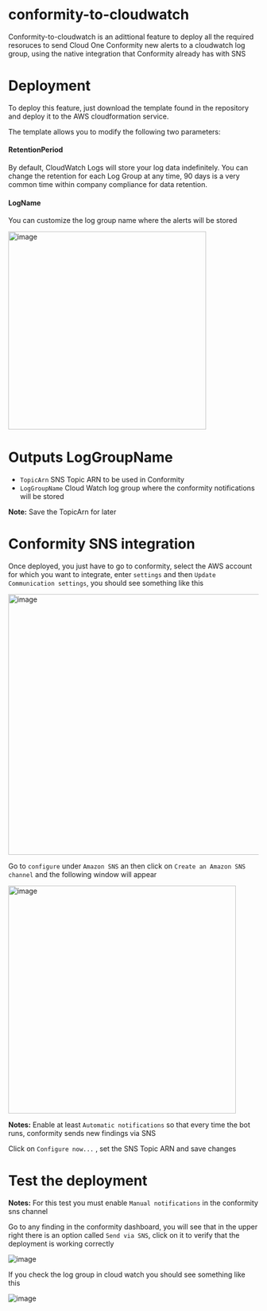 # conformity-to-cloudwatch

Conformity-to-cloudwatch is an adittional feature to deploy all the required resoruces to send Cloud One Conformity new alerts to a cloudwatch log group, using the native integration that Conformity already has  with SNS 

# Deployment

To deploy this feature, just download the template found in the repository and deploy it to the AWS cloudformation service.

The template allows you to modify the following two parameters:

#### RetentionPeriod 

By default, CloudWatch Logs will store your log data indefinitely. You can change the retention for each Log Group at any time, 90 days is a very common time within company compliance for data retention.

#### LogName 

You can customize the  log group name where the alerts will be stored

<img width="398" alt="image" src="https://github.com/alejogaci/conformity-to-cloudwatch/assets/37232597/9dcd094f-f2aa-420e-9248-753d671eee7c">

# Outputs  LogGroupName

- `TopicArn` SNS Topic ARN to be used in Conformity
- `LogGroupName` Cloud Watch log group where the conformity notifications will be stored

**Note:** Save the TopicArn for later

# Conformity SNS integration

Once deployed, you just have to go to conformity, select the AWS account for which you want to integrate, enter `settings` and then `Update Communication settings`, you should see something like this

<img width="524" alt="image" src="https://github.com/alejogaci/conformity-to-cloudwatch/assets/37232597/b013c8d0-2b61-4bed-aa65-79bb25193ad1">

Go to `configure` under `Amazon SNS` an then click on `Create an Amazon SNS channel` and the following window will appear

<img width="458" alt="image" src="https://github.com/alejogaci/conformity-to-cloudwatch/assets/37232597/0ec8522e-6552-4074-b883-f6b874b3776a">

**Notes:** Enable at least `Automatic notifications` so that every time the bot runs, conformity sends new findings via SNS

Click on `Configure now...` , set the SNS Topic ARN and save changes

# Test the deployment

**Notes:** For this test you must enable `Manual notifications` in the conformity sns channel

Go to any finding in the conformity dashboard, you will see that in the upper right there is an option called `Send via SNS`, click on it to verify that the deployment is working correctly

![image](https://github.com/alejogaci/conformity-to-cloudwatch/assets/37232597/b02b3457-219f-4f73-a3a2-2f3db630a034)

If you check the log group in cloud watch you should see something like this

![image](https://github.com/alejogaci/conformity-to-cloudwatch/assets/37232597/beabbbe7-2f46-4d52-9845-b70a704b683c)

